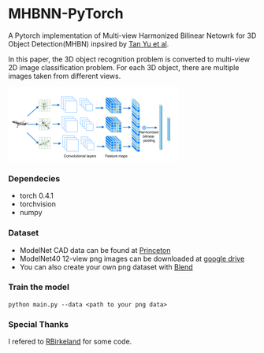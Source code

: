 # MHBNN-PyTorch

A Pytorch implementation of Multi-view Harmonized Bilinear Netowrk for 3D Object Detection(MHBN) inpsired by [Tan Yu et al](http://openaccess.thecvf.com/content_cvpr_2018/html/Yu_Multi-View_Harmonized_Bilinear_CVPR_2018_paper.html). 

In this paper, the 3D object recognition problem is converted to multi-view 2D image classification problem. For each 3D object, there are multiple images taken from different views. 

![](https://github.com/LiyuanLacfo/MHBNN-PyTorch/blob/master/mhbn.png)

### Dependecies

* torch 0.4.1
* torchvision
* numpy

### Dataset

* ModelNet CAD data can be found at [Princeton](http://modelnet.cs.princeton.edu/)
* ModelNet40 12-view png images can be downloaded at [google drive](https://drive.google.com/file/d/0B4v2jR3WsindMUE3N2xiLVpyLW8/view?usp=sharing)
* You can also create your own png dataset with [Blend](https://github.com/WeiTang114/BlenderPhong)

### Train the model

```
python main.py --data <path to your png data>
```

### Special Thanks

I refered to [RBirkeland](https://github.com/RBirkeland/MVCNN-PyTorch) for some code.

